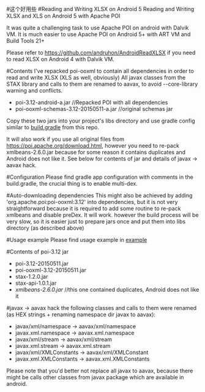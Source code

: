 #这个好用些
#Reading and Writing XLSX on Android 5
Reading and Writing XLSX and XLS on Android 5 with Apache POI

It was quite a challenging task to use Apache POI on android with Dalvik VM. It is much easier to use Apache POI on Android 5+ with ART VM and Build Tools 21+

Please refer to https://github.com/andruhon/AndroidReadXLSX if you need to read XLSX on Android 4 with Dalvik VM.

#Contents
I've repacked poi-ooxml to contain all dependencies in order to read and write XLSX (XLS as well, obviously)
All javax classes from the STAX library and calls to them are renamed to aavax, to avoid --core-library warning and conflicts.

* poi-3.12-android-a.jar //Repacked POI with all dependencies
* poi-ooxml-schemas-3.12-20150511-a.jar //original schemas jar

Copy these two jars into your project's libs directory and use gradle config similar to [build.gradle](build.gradle) from this repo.

It will also work if you use all original files from https://poi.apache.org/download.html, however you need to re-pack xmlbeans-2.6.0.jar because for some reason it contains duplicates and Android does not like it. See below for contents of jar and details of javax -> aavax hack.

#Configuration
Please find gradle app configuration with comments in the build.gradle, the crucial thing is to enable multi-dex.

#Auto-downloading dependencies
This might also be achieved by adding 'org.apache.poi:poi-ooxml:3.12' into dependencies, but it is not very straightforward because it is required to add some routine to re-pack xmlbeans and disable preDex. It will work. however the build process will be very slow, so it is easier just to prepare jars once and put them into libs directory (as described above)


#Usage example
Please find usage example in [example](example)


#Contents of poi-3.12 jar
* poi-3.12-20150511.jar  
* poi-ooxml-3.12-20150511.jar  
* stax-1.2.0.jar  
* stax-api-1.0.1.jar  
* *xmlbeans-2.6.0.jar* //this one contained duplicates, Android does not like it


#javax -> aavax hack
the following classes and calls to them were renamed (as HEX strings + renaming namespace dir javax to aavax):
* javax/xml/namespace -> aavax/xml/namespace
* javax.xml.namespace -> aavax.xml.namespace
* javax/xml/stream -> aavax/xml/stream
* javax.xml.stream -> aavax.xml.stream
* javax/xml/XMLConstants -> aavax/xml/XMLConstant
* javax.xml.XMLConstants -> aavax.xml.XMLConstants

Please note that you'd better not replace all javax to aavax, because there might be calls other classes from javax package which are available in android.
